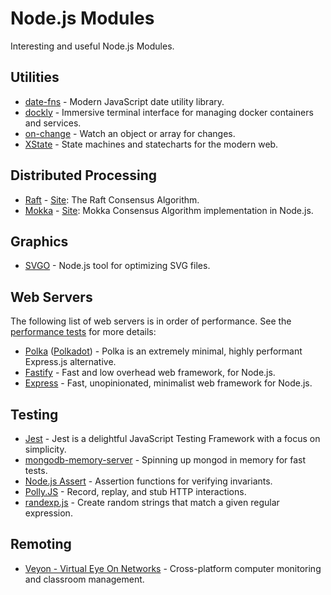 # Node.js Modules

Interesting and useful Node.js Modules.

## Utilities

* [date-fns](https://github.com/date-fns/date-fns) - Modern JavaScript date utility library.
* [dockly](https://github.com/lirantal/dockly) - Immersive terminal interface for managing docker containers and services.
* [on-change](https://github.com/sindresorhus/on-change) - Watch an object or array for changes.
* [XState](https://github.com/davidkpiano/xstate) - State machines and statecharts for the modern web.

## Distributed Processing

* [Raft](https://github.com/raft/raft.github.io) - [Site](https://raft.github.io/): The Raft Consensus Algorithm.
* [Mokka](https://github.com/ega-forever/mokka) - [Site](https://ega-forever.github.io/mokka/): Mokka Consensus Algorithm implementation in Node.js.

## Graphics

* [SVGO](https://github.com/svg/svgo) - Node.js tool for optimizing SVG files.

## Web Servers

The following list of web servers is in order of performance. See the [performance tests](https://github.com/the-benchmarker/web-frameworks) for more details:

* [Polka](https://github.com/lukeed/polka) ([Polkadot](https://github.com/lukeed/polkadot)) - Polka is an extremely minimal, highly performant Express.js alternative.
* [Fastify](https://www.fastify.io/) - Fast and low overhead web framework, for Node.js.
* [Express](https://expressjs.com/) - Fast, unopinionated, minimalist web framework for Node.js.

## Testing

* [Jest](https://jestjs.io/) - Jest is a delightful JavaScript Testing Framework with a focus on simplicity.
* [mongodb-memory-server](https://github.com/nodkz/mongodb-memory-server) - Spinning up mongod in memory for fast tests.
* [Node.js Assert](https://nodejs.org/api/assert.html) - Assertion functions for verifying invariants.
* [Polly.JS](https://netflix.github.io/pollyjs/) - Record, replay, and stub HTTP interactions.
* [randexp.js](https://github.com/fent/randexp.js) - Create random strings that match a given regular expression. 

## Remoting

* [Veyon - Virtual Eye On Networks](https://github.com/veyon/veyon) - Cross-platform computer monitoring and classroom management.
